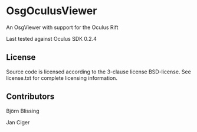 OsgOculusViewer
===============

An OsgViewer with support for the Oculus Rift

Last tested against Oculus SDK 0.2.4

License
-------
Source code is licensed according to the 3-clause license BSD-license. 
See license.txt for complete licensing information. 

Contributors
------------
Björn Blissing

Jan Ciger
